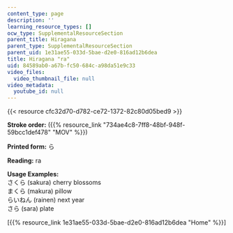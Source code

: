```yaml
---
content_type: page
description: ''
learning_resource_types: []
ocw_type: SupplementalResourceSection
parent_title: Hiragana
parent_type: SupplementalResourceSection
parent_uid: 1e31ae55-033d-5bae-d2e0-816ad12b6dea
title: Hiragana "ra"
uid: 84589ab0-a67b-fc50-684c-a98da51e9c33
video_files:
  video_thumbnail_file: null
video_metadata:
  youtube_id: null
---
```


{{< resource cfc32d70-d782-ce72-1372-82c80d05bed9 >}}

**Stroke order:** ({{% resource_link "734ae4c8-7ff8-48bf-948f-59bcc1def478" "MOV" %}})

**Printed form:** ら

**Reading:** ra

**Usage Examples:**  
さくら (sakura) cherry blossoms  
まくら (makura) pillow  
らいねん (rainen) next year  
さら (sara) plate

  
\[{{% resource_link 1e31ae55-033d-5bae-d2e0-816ad12b6dea "Home" %}}\]